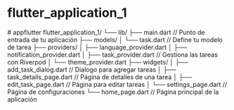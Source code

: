# flutter_application_1

#   a p p f l u t t e r 
 
 flutter_application_1/
└── lib/
    ├── main.dart  // Punto de entrada de tu aplicación
    ├── models/
    │   └── task.dart // Define tu modelo de tarea
    ├── providers/
    │   ├── language_provider.dart
    │   ├── notification_provider.dart 
    │   ├── task_provider.dart // Gestiona las tareas con Riverpod
    │   └── theme_provider.dart 
    ├── widgets/
    │   ├── add_task_dialog.dart // Dialogo para agregar tareas
    │   ├── task_details_page.dart // Página de detalles de una tarea
    │   ├── edit_task_page.dart // Página para editar tareas
    │   └── settings_page.dart // Página de configuraciones
    └── home_page.dart // Página principal de la aplicación

